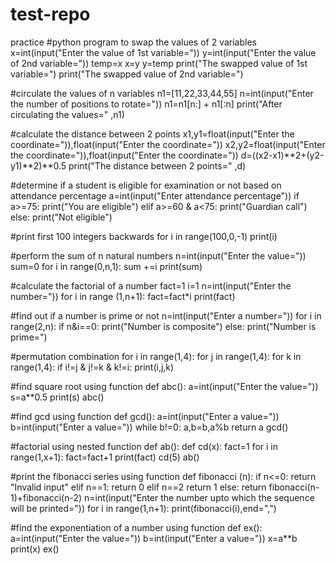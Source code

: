 # test-repo
practice
#python program to swap the values of 2 variables
x=int(input("Enter the value of 1st variable="))
y=int(input("Enter the value of 2nd variable="))
temp=x
x=y
y=temp
print("The swapped value of 1st variable=")
print("The swapped value of 2nd variable=")

#circulate the values of n variables
n1=[11,22,33,44,55]
n=int(input("Enter the number of positions to rotate="))
n1=n1[n:] + n1[:n]
print("After circulating the values=" ,n1)

#calculate the distance between 2 points
x1,y1=float(input("Enter the coordinate=")),float(input("Enter the coordinate="))
x2,y2=float(input("Enter the coordinate=")),float(input("Enter the coordinate="))
d=((x2-x1)**2+(y2-y1)**2)**0.5
print("The distance between 2 points=" ,d)

#determine if a student is eligible for examination or not based on attendance percentage
a=int(input("Enter attendance percentage"))
if a>=75:
  print("You are eligible")
elif a>=60 & a<75:
  print("Guardian call")
else:
  print("Not eligible")

#print first 100 integers backwards
for i in range(100,0,-1)
print(i)

#perform the sum of n natural numbers
n=int(input("Enter the value="))
sum=0
for i in range(0,n,1):
  sum +=i
print(sum)

#calculate the factorial of a number
fact=1
i=1
n=int(input("Enter the number="))
for i in range (1,n+1):
  fact=fact*i
print(fact)

#find out if a number is prime or not
n=int(input("Enter a number="))
for i in range(2,n):
  if n&i==0:
    print("Number is composite")
  else:
    print("Number is prime=")

  #permutation combination
  for i in range(1,4):
    for j in range(1,4):
      for k in range(1,4):
        if i!=j & j!=k & k!=i:
          print(i,j,k)

#find square root using function
def abc():
  a=int(input("Enter the value="))
  s=a**0.5
  print(s)
abc()

#find gcd using function
def gcd():
  a=int(input("Enter a value="))
  b=int(input("Enter a value="))
  while b!=0:
    a,b=b,a%b
  return a
gcd()

#factorial using nested function
def ab():
    def cd(x):
      fact=1
      for i in range(1,x+1):
          fact=fact+1
      print(fact)
    cd(5)
ab()

#print the fibonacci series using function
def fibonacci (n):
  if n<=0:
    return "Invalid input"
  elif n==1:
    return 0
  elif n==2
    return 1
  else:
    return fibonacci(n-1)+fibonacci(n-2)
  n=int(input("Enter the number upto which the sequence will be printed="))
  for i in range(1,n+1):
    print(fibonacci(i),end=",")

#find the exponentiation of a number using function
def ex():
  a=int(input("Enter the value="))
  b=int(input("Enter a value="))
  x=a**b
  print(x)
ex()





